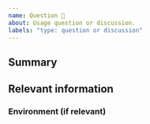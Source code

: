 ```yaml
---
name: Question 🤔
about: Usage question or discussion.
labels: "type: question or discussion"
---
```


<!--
  To make it easier for us to help you, please include as much useful information as possible.
  
 try asking your question on:

  - Gitter: https://gitter.im/AOSSIE/Lobby
  
-->

## Summary

## Relevant information

<!-- Provide as much useful information as you can -->

### Environment (if relevant)

<!--
  Device name and OS version
-->
